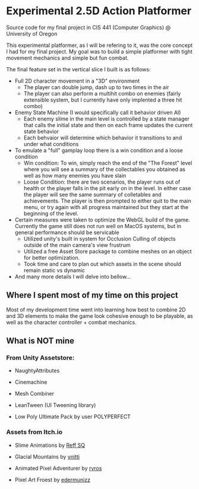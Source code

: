 # Experimental 2.5D Action Platformer

Source code for my final project in CIS 441 (Computer Graphics) @ University of Oregon

This experimental platformer, as I will be refering to it, was the core concept I had for my final project. My goal was to build a simple platformer with tight movement mechanics and simple but fun combat.

The final feature set in the vertical slice I built is as follows:

* Full 2D character movement in a "3D" environment
    * The player can double jump, dash up to two times in the air
    * The player can also perform a multihit combo on enemies (fairly extensible system, but I currently have only implented a three hit combo)
* Enemy State Machine (I would specifically call it behavior driven AI)
    * Each enemy slime in the main level is controlled by a state manager that calls the initial state and then on each frame updates the current state behavior
    * Each behvaior will determine which behavior it transitions to and under what conditions
* To emulate a "full" gamplay loop there is a win condition and a loose condition
    * Win condition: To win, simply reach the end of the "The Forest" level where you will see a summary of the collectables you obtained as well as how many enemies you have slain
    * Loose Condition: there are two scenarios, the player runs out of health or the player falls in the pit early on in the level. In either case the player will see the same summary of colletables and achievements. The player is then prompted to either quit to the main menu, or try again with all progress maintained but they start at the beginning of the level.
* Certain measures were taken to optimize the WebGL build of the game. Currently the game still does not run well on MacOS systems, but in general performance should be servicable
    * Utilized unity's built in system for Occlusion Culling of objects outside of the main camera's view frustrum
    * Utilized a free Asset Store package to combine meshes on an object for better optimization.
    * Took time and care to plan out which assets in the scene should remain static vs dynamic
 * And many more details I will delve into bellow...

## Where I spent most of my time on this project

Most of my development time went into learning how best to combine 2D and 3D elements to make the game look cohesive enough to be playable, as well as the character controller + combat mechanics.


## What is NOT mine

### From Unity Assetstore:

* NaughtyAttributes

* Cinemachine

* Mesh Combiner

* LeanTween (UI Tweening library)

* Low Poly Ultimate Pack by user POLYPERFECT

### Assets from Itch.io

* Slime Animations by [Reff SQ](https://reff-sq.itch.io/ "Reff SQ profile page")
  
* Glacial Mountains by [vnitti](https://vnitti.itch.io/)
 
* Animated Pixel Adventurer by [rvros](https://rvros.itch.io/)
 
* Pixel Art Froest by [edermunizz](https://edermunizz.itch.io/)
